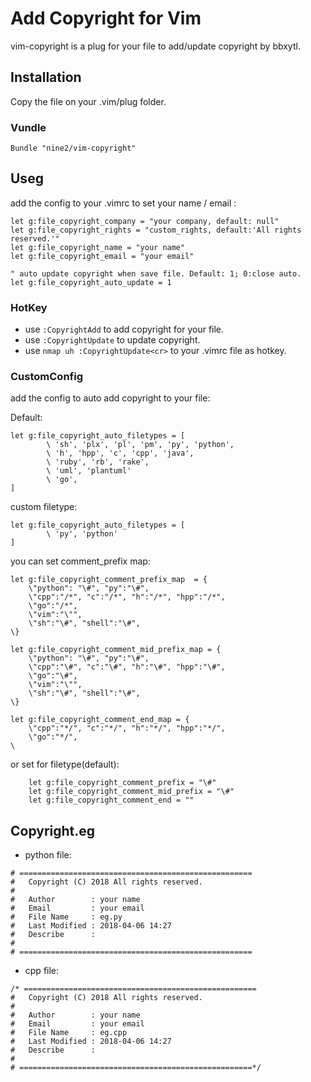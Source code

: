 # Add Copyright for Vim

vim-copyright is a plug for your file to add/update copyright by bbxytl.

## Installation

Copy the file on your .vim/plug folder.

### Vundle

```
Bundle "nine2/vim-copyright"
```

## Useg

add the config to your .vimrc to set your name / email :

```
let g:file_copyright_company = "your company, default: null"
let g:file_copyright_rights = "custom_rights, default:'All rights reserved.'"
let g:file_copyright_name = "your name"
let g:file_copyright_email = "your email"

" auto update copyright when save file. Default: 1; 0:close auto.
let g:file_copyright_auto_update = 1
```

### HotKey

- use `:CopyrightAdd` to add copyright for your file.
- use `:CopyrightUpdate` to update copyright.
- use `nmap uh :CopyrightUpdate<cr>` to your .vimrc file as hotkey.

### CustomConfig

add the config to auto add copyright to your file:

Default:
```
let g:file_copyright_auto_filetypes = [
        \ 'sh', 'plx', 'pl', 'pm', 'py', 'python',
        \ 'h', 'hpp', 'c', 'cpp', 'java',
        \ 'ruby', 'rb', 'rake',
        \ 'uml', 'plantuml'
        \ 'go',
]
```

custom filetype:
```
let g:file_copyright_auto_filetypes = [
        \ 'py', 'python'
]
```

you can set comment_prefix map:

```
let g:file_copyright_comment_prefix_map  = {
    \"python": "\#", "py":"\#",
    \"cpp":"/*", "c":"/*", "h":"/*", "hpp":"/*",
    \"go":"/*",
    \"vim":"\"",
    \"sh":"\#", "shell":"\#",
\}

let g:file_copyright_comment_mid_prefix_map = {
    \"python": "\#", "py":"\#",
    \"cpp":"\#", "c":"\#", "h":"\#", "hpp":"\#",
    \"go":"\#",
    \"vim":"\"",
    \"sh":"\#", "shell":"\#",
\}

let g:file_copyright_comment_end_map = {
    \"cpp":"*/", "c":"*/", "h":"*/", "hpp":"*/",
    \"go":"*/",
\
```

or set for filetype(default):

```
    let g:file_copyright_comment_prefix = "\#"
    let g:file_copyright_comment_mid_prefix = "\#"
    let g:file_copyright_comment_end = ""
```


## Copyright.eg

- python file:

```
# ====================================================
#   Copyright (C) 2018 All rights reserved.
#
#   Author        : your name
#   Email         : your email
#   File Name     : eg.py
#   Last Modified : 2018-04-06 14:27
#   Describe      :
#
# ====================================================
```

- cpp file:

```
/* ====================================================
#   Copyright (C) 2018 All rights reserved.
#
#   Author        : your name
#   Email         : your email
#   File Name     : eg.cpp
#   Last Modified : 2018-04-06 14:27
#   Describe      :
#
# ====================================================*/
```

